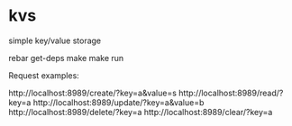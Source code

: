 # kvs

simple key/value storage

rebar get-deps
make
make run

Request examples:

http://localhost:8989/create/?key=a&value=s
http://localhost:8989/read/?key=a
http://localhost:8989/update/?key=a&value=b
http://localhost:8989/delete/?key=a
http://localhost:8989/clear/?key=a
